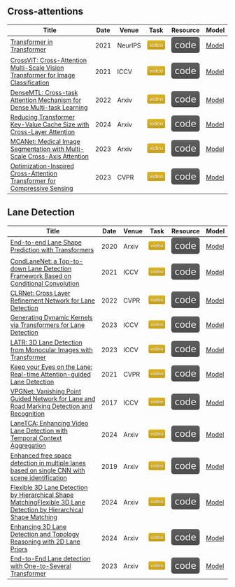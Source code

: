 ## Cross-attentions
| Title | Date | Venue | Task | Resource | Model |
| --- | --- | --- | --- | --- | --- |
| [Transformer in Transformer](https://paperswithcode.com/paper/transformer-in-transformer) | 2021 | NeurIPS | ![](./assets/video.svg) | [![](./assets/code.svg)](https://github.com/huawei-noah/Efficient-AI-Backbones/tree/master/tnt_pytorch) | [Model](models/TNT.png) |
| [CrossViT: Cross-Attention Multi-Scale Vision Transformer for Image Classification](https://paperswithcode.com/paper/2103-14899) | 2021 | ICCV | ![](./assets/video.svg) | [![](./assets/code.svg)](https://github.com/IBM/CrossViT) | [Model](models/CrossViT.png) |
| [DenseMTL: Cross-task Attention Mechanism for Dense Multi-task Learning](https://paperswithcode.com/paper/cross-task-attention-mechanism-for-dense) | 2022 | Arxiv | ![](./assets/video.svg) | [![](./assets/code.svg)](https://github.com/astra-vision/densemtl) | [Model](models/DenseMTL.png) |
| [Reducing Transformer Key-Value Cache Size with Cross-Layer Attention](https://paperswithcode.com/paper/reducing-transformer-key-value-cache-size) | 2024 | Arxiv | ![](./assets/video.svg) | [![](./assets/code.svg)](https://github.com/whyNLP/LCKV) | [Model](models/LCKV.png) |
| [MCANet: Medical Image Segmentation with Multi-Scale Cross-Axis Attention](https://paperswithcode.com/paper/mcanet-medical-image-segmentation-with-multi) | 2023 | Arxiv | ![](./assets/video.svg) | [![](./assets/code.svg)](https://github.com/haoshao-nku/medical_seg) | [Model](models/MCANet.png) |
| [Optimization-Inspired Cross-Attention Transformer for Compressive Sensing](https://paperswithcode.com/paper/optimization-inspired-cross-attention) | 2023 | CVPR | ![](./assets/video.svg) | [![](./assets/code.svg)](https://github.com/songjiechong/octuf) | [Model](models/OCT.png) |

## Lane Detection
| Title | Date | Venue | Task | Resource | Model |
| --- | --- | --- | --- | --- | --- |
| [End-to-end Lane Shape Prediction with Transformers](https://paperswithcode.com/paper/end-to-end-lane-shape-prediction-with) | 2020 | Arxiv | ![](./assets/video.svg) | [![](./assets/code.svg)](https://github.com/liuruijin17/LSTR) | [Model](models/LSTR.png) |
| [CondLaneNet: a Top-to-down Lane Detection Framework Based on Conditional Convolution](https://paperswithcode.com/paper/condlanenet-a-top-to-down-lane-detection) | 2021 | ICCV | ![](./assets/video.svg) | [![](./assets/code.svg)](https://github.com/liuruijin17/LSTR) | [Model](models/CondLane.png) |
| [CLRNet: Cross Layer Refinement Network for Lane Detection](https://paperswithcode.com/paper/clrnet-cross-layer-refinement-network-for) | 2022 | CVPR | ![](./assets/video.svg) | [![](./assets/code.svg)](https://github.com/liuruijin17/LSTR) | [Model](models/CLRNet.png) |
| [Generating Dynamic Kernels via Transformers for Lane Detection](https://paperswithcode.com/paper/generating-dynamic-kernels-via-transformers) | 2023 | ICCV | ![](./assets/video.svg) | [![](./assets/code.svg)](https://github.com/liuruijin17/LSTR) | [Model](models/DynamicKernel.png) |
| [LATR: 3D Lane Detection from Monocular Images with Transformer](https://paperswithcode.com/paper/latr-3d-lane-detection-from-monocular-images) | 2023 | ICCV | ![](./assets/video.svg) | [![](./assets/code.svg)](https://github.com/liuruijin17/LSTR) | [Model](models/LATR.png) |
| [Keep your Eyes on the Lane: Real-time Attention-guided Lane Detection](https://paperswithcode.com/paper/keep-your-eyes-on-the-lane-attention-guided) | 2021 | CVPR | ![](./assets/video.svg) | [![](./assets/code.svg)](https://github.com/liuruijin17/LSTR) | [Model](models/LaneATT.png) |
| [VPGNet: Vanishing Point Guided Network for Lane and Road Marking Detection and Recognition](https://paperswithcode.com/paper/vpgnet-vanishing-point-guided-network-for) | 2017 | ICCV | ![](./assets/video.svg) | [![](./assets/code.svg)](https://github.com/liuruijin17/LSTR) | [Model](models/VGPNet.png) |
| [LaneTCA: Enhancing Video Lane Detection with Temporal Context Aggregation](https://paperswithcode.com/paper/lanetca-enhancing-video-lane-detection-with) | 2024 | Arxiv | ![](./assets/video.svg) | [![](./assets/code.svg)](https://github.com/liuruijin17/LSTR) | [Model](models/LaneTCA.png) |
| [Enhanced free space detection in multiple lanes based on single CNN with scene identification](https://paperswithcode.com/paper/enhanced-free-space-detection-in-multiple) | 2019 | Arxiv | ![](./assets/video.svg) | [![](./assets/code.svg)](https://github.com/liuruijin17/LSTR) | [Model](models/SceneIdentification.png) |
| [Flexible 3D Lane Detection by Hierarchical Shape MatchingFlexible 3D Lane Detection by Hierarchical Shape Matching](https://paperswithcode.com/paper/flexible-3d-lane-detection-by-hierarchical) | 2024 | Arxiv | ![](./assets/video.svg) | [![](./assets/code.svg)](https://github.com/liuruijin17/LSTR) | [Model](models/Flex3D.png) |
| [Enhancing 3D Lane Detection and Topology Reasoning with 2D Lane Priors](https://paperswithcode.com/paper/enhancing-3d-lane-detection-and-topology) | 2024 | Arxiv | ![](./assets/video.svg) | [![](./assets/code.svg)](https://github.com/liuruijin17/LSTR) | [Model](models/Topo2D.png) |
| [End-to-End Lane detection with One-to-Several Transformer](https://paperswithcode.com/paper/end-to-end-lane-detection-with-one-to-several) | 2023 | Arxiv | ![](./assets/video.svg) | [![](./assets/code.svg)](https://github.com/liuruijin17/LSTR) | [Model](models/O2S.png) |
